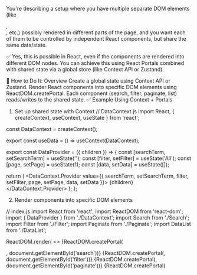 You're describing a setup where you have multiple separate DOM elements (like <div id="search">, <div id="filter">, etc.) possibly rendered in different parts of the page, and you want each of them to be controlled by independent React components, but share the same data/state.

✅ Yes, this is possible in React, even if the components are rendered into different DOM nodes. You can achieve this using React Portals combined with shared state via a global store (like Context API or Zustand).

🧩 How to Do It: Overview
Create a global state using Context API or Zustand.
Render React components into specific DOM elements using ReactDOM.createPortal.
Each component (search, filter, paginate, list) reads/writes to the shared state.
✅ Example Using Context + Portals

1. Set up shared state with Context
// DataContext.js
import React, { createContext, useContext, useState } from 'react';

const DataContext = createContext();

export const useData = () => useContext(DataContext);

export const DataProvider = ({ children }) => {
  const [searchTerm, setSearchTerm] = useState('');
  const [filter, setFilter] = useState('All');
  const [page, setPage] = useState(1);
  const [data, setData] = useState([]);

  return (
    <DataContext.Provider value={{ searchTerm, setSearchTerm, filter, setFilter, page, setPage, data, setData }}>
      {children}
    </DataContext.Provider>
  );
};

2. Render components into specific DOM elements

// index.js
import React from 'react';
import ReactDOM from 'react-dom';
import { DataProvider } from './DataContext';
import Search from './Search';
import Filter from './Filter';
import Paginate from './Paginate';
import DataList from './DataList';

ReactDOM.render(
  <DataProvider>
    <>
      {ReactDOM.createPortal(<Search />, document.getElementById('search'))}
      {ReactDOM.createPortal(<Filter />, document.getElementById('filter'))}
      {ReactDOM.createPortal(<Paginate />, document.getElementById('paginate'))}
      {ReactDOM.createPortal(<DataList />, document.getElementById('list-data'))}
    </>
  </DataProvider>,
  document.getElementById('root') // This can be a hidden root or main container
);

3. Each component uses shared state
// Search.js
import React from 'react';
import { useData } from './DataContext';

function Search() {
  const { searchTerm, setSearchTerm } = useData();

  return (
    <input
      type="text"
      value={searchTerm}
      onChange={e => setSearchTerm(e.target.value)}
      placeholder="Search..."
    />
  );
}

export default Search;

Repeat similarly for Filter, Paginate, and DataList.

🧠 Why This Works
Portals let you render React components into any DOM node.
Context ensures all components share the same state, no matter where they render.

Complete Demo

1. HTML File (e.g., index.html)

<!DOCTYPE html>
<html lang="en">
<head>
  <meta charset="UTF-8" />
  <title>React Shared State with Portals</title>
</head>
<body>
  <div id="root"></div>

  <!-- Separate DOM containers -->
  <div id="search"></div>
  <div id="filter"></div>
  <div id="paginate"></div>
  <div id="list-data"></div>

  <script src="main.js"></script>
</body>
</html>

2. Context Setup (DataContext.js)
import React, { createContext, useContext, useState } from 'react';

const DataContext = createContext();

export const useData = () => useContext(DataContext);

export const DataProvider = ({ children }) => {
  const [searchTerm, setSearchTerm] = useState('');
  const [filter, setFilter] = useState('All');
  const [page, setPage] = useState(1);
  const [data] = useState([
    { id: 1, name: 'Apple', category: 'Fruit' },
    { id: 2, name: 'Carrot', category: 'Vegetable' },
    { id: 3, name: 'Banana', category: 'Fruit' },
    { id: 4, name: 'Broccoli', category: 'Vegetable' }
  ]);

  return (
    <DataContext.Provider value={{ searchTerm, setSearchTerm, filter, setFilter, page, setPage, data }}>
      {children}
    </DataContext.Provider>
  );
};

3. Components
Search.js

import React from 'react';
import { useData } from './DataContext';

function Search() {
  const { searchTerm, setSearchTerm } = useData();

  return (
    <input
      type="text"
      value={searchTerm}
      onChange={e => setSearchTerm(e.target.value)}
      placeholder="Search..."
    />
  );
}

export default Search;

Filter.js

import React from 'react';
import { useData } from './DataContext';

function Filter() {
  const { filter, setFilter } = useData();

  return (
    <select value={filter} onChange={e => setFilter(e.target.value)}>
      <option value="All">All</option>
      <option value="Fruit">Fruit</option>
      <option value="Vegetable">Vegetable</option>
    </select>
  );
}

export default Filter;

Paginate.js

import React from 'react';
import { useData } from './DataContext';

function Paginate() {
  const { page, setPage } = useData();

  return (
    <div>
      <button onClick={() => setPage(prev => Math.max(prev - 1, 1))}>Previous</button>
      <span> Page {page} </span>
      <button onClick={() => setPage(prev => prev + 1)}>Next</button>
    </div>
  );
}

export default Paginate;

DataList.js

import React from 'react';
import { useData } from './DataContext';

function DataList() {
  const { data, searchTerm, filter, page } = useData();

  const filtered = data
    .filter(item => filter === 'All' || item.category === filter)
    .filter(item => item.name.toLowerCase().includes(searchTerm.toLowerCase()));

  const itemsPerPage = 2;
  const paginated = filtered.slice((page - 1) * itemsPerPage, page * itemsPerPage);

  return (
    <ul>
      {paginated.map(item => (
        <li key={item.id}>{item.name} ({item.category})</li>
      ))}
    </ul>
  );
}

export default DataList;

4. Main Entry (index.js)

import React from 'react';
import ReactDOM from 'react-dom';
import { DataProvider } from './DataContext';
import Search from './Search';
import Filter from './Filter';
import Paginate from './Paginate';
import DataList from './DataList';

ReactDOM.render(
  <DataProvider>
    <>
      {ReactDOM.createPortal(<Search />, document.getElementById('search'))}
      {ReactDOM.createPortal(<Filter />, document.getElementById('filter'))}
      {ReactDOM.createPortal(<Paginate />, document.getElementById('paginate'))}
      {ReactDOM.createPortal(<DataList />, document.getElementById('list-data'))}
    </>
  </DataProvider>,
  document.getElementById('root') // Can be hidden or used for other layout
);

Result
Each component is rendered into its own <div>.
All components share the same state via Context.
You can search, filter, paginate, and display data independently.